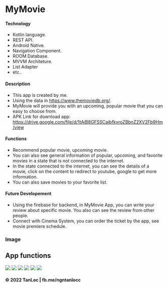 # MyMovie

#### Technology
* Kotlin language.
* REST API.
* Android Native.
* Navigation Component.
* ROOM Database.
* MVVM Architeture.
* List Adapter
* etc..

#### Description
* This app is created by me.
* Using the data in https://www.themoviedb.org/.
* MyMovie will provide you with an upcoming, popular movie that you can easy to choose from.
* APK Link for download app: https://drive.google.com/file/d/1tAiB8GFSSCajbfkvroZBbnZ2XV2Fb9Hm/view

#### Functions
* Recommend popular movie, upcoming movie.
* You can also see general information of popular, upcoming, and favorite movies in a state that is not connected to the internet.
* In the state connected to the internet, you can see the details of a movie, click on the content to redirect to youtube, google to get more information.
* You can also save movies to your favorite list.

#### Future Developement
* Using the firebase for backend, in MyMovie App, you can write your review about specific movie. You also can see the review from other people.
* Connect with Cinema System, you can order the ticket by the app, see movie premiere schedule.

### Image
## App functions

![](https://github.com/ngntanloc/MyMovie/blob/main/Screenshot_20220529-001030.png)
![](https://github.com/ngntanloc/MyMovie/blob/main/Screenshot_20220529-001034.png)
![](https://github.com/ngntanloc/MyMovie/blob/main/Screenshot_20220529-001038.png)
![](https://github.com/ngntanloc/MyMovie/blob/main/Screenshot_20220529-001058.png)
![](https://github.com/ngntanloc/MyMovie/blob/main/Screenshot_20220529-001103.png)
![](https://github.com/ngntanloc/MyMovie/blob/main/Screenshot_20220529-001125.png)

#### © 2022 TanLoc | fb.me/ngntanlocc
